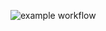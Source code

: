 ![example workflow](https://github.com/datogedon/flutter_cicd/actions/workflows/build_develop.yml/badge.svg)
